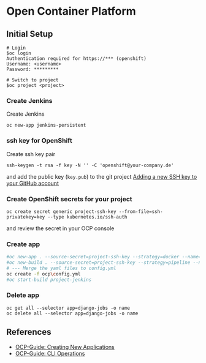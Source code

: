 # Open Container Platform

## Initial Setup

```console
# Login
$oc login
Authentication required for https://*** (openshift)
Username: <username>
Password: *********

# Switch to project
$oc project <project>
```

### Create Jenkins

Create Jenkins

```console
oc new-app jenkins-persistent
```

### ssh key for OpenShift

Create ssh key pair

```console
ssh-keygen -t rsa -f key -N '' -C 'openshift@your-company.de'
```

and add the public key (`key.pub`) to the git project [Adding a new SSH key to your GitHub account](https://help.github.com/en/enterprise/2.15/user/articles/adding-a-new-ssh-key-to-your-github-account)

### Create OpenShift secrets for your project

```console
oc create secret generic project-ssh-key --from-file=ssh-privatekey=key --type kubernetes.io/ssh-auth
```

and review the secret in your OCP console

### Create app

```bash
#oc new-app . --source-secret=project-ssh-key --strategy=docker --name=django-jobs -l app=django-jobs -o yaml > ocp\docker-config.yml
#oc new-build . --source-secret=project-ssh-key --strategy=pipeline --name=project-jenkins -l app=django-jobs -o yaml > ocp\jenkins-config.yml
# --- Merge the yaml files to config.yml
oc create -f ocp\config.yml
#oc start-build project-jenkins
```

### Delete app

```console
oc get all --selector app=django-jobs -o name
oc delete all --selector app=django-jobs -o name
```

## References

- [OCP-Guide: Creating New Applications](https://docs.openshift.com/enterprise/3.0/dev_guide/new_app.html#dev-guide-new-app)
- [OCP-Guide: CLI Operations](https://docs.openshift.com/enterprise/3.0/cli_reference/basic_cli_operations.html)
